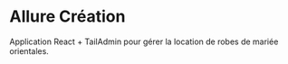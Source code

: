 # Allure Création

Application React + TailAdmin pour gérer la location de robes de mariée orientales.